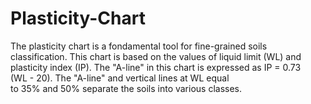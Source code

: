 # Plasticity-Chart

The plasticity chart is a fondamental tool for fine-grained soils classification. This chart is based on the values of liquid limit (WL) and plasticity index (IP). 
The "A-line" in this chart is expressed as IP = 0.73 (WL - 20). The "A-line" and vertical lines at WL equal to 35% and 50% separate the soils into various classes.
